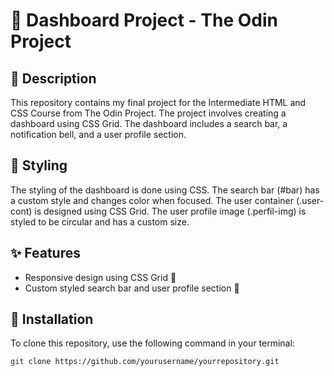 # 🚀 Dashboard Project - The Odin Project

## 📝 Description

This repository contains my final project for the Intermediate HTML and CSS Course from The Odin Project. The project involves creating a dashboard using CSS Grid. The dashboard includes a search bar, a notification bell, and a user profile section.

## 🎨 Styling

The styling of the dashboard is done using CSS. The search bar (#bar) has a custom style and changes color when focused. The user container (.user-cont) is designed using CSS Grid. The user profile image (.perfil-img) is styled to be circular and has a custom size.

## ✨ Features

- Responsive design using CSS Grid 📐
- Custom styled search bar and user profile section 👤

## 💾 Installation

To clone this repository, use the following command in your terminal:

```bash
git clone https://github.com/yourusername/yourrepository.git